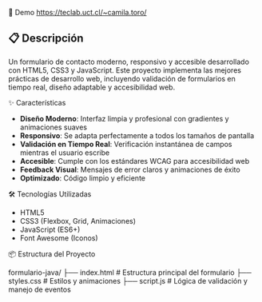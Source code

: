 
🚀 Demo
https://teclab.uct.cl/~camila.toro/

## 📋 Descripción
Un formulario de contacto moderno, responsivo y accesible desarrollado con HTML5, CSS3 y JavaScript. Este proyecto implementa las mejores prácticas de desarrollo web, incluyendo validación de formularios en tiempo real, diseño adaptable y accesibilidad web.

✨ Características
- **Diseño Moderno**: Interfaz limpia y profesional con gradientes y animaciones suaves
- **Responsivo**: Se adapta perfectamente a todos los tamaños de pantalla
- **Validación en Tiempo Real**: Verificación instantánea de campos mientras el usuario escribe
- **Accesible**: Cumple con los estándares WCAG para accesibilidad web
- **Feedback Visual**: Mensajes de error claros y animaciones de éxito
- **Optimizado**: Código limpio y eficiente

🛠️ Tecnologías Utilizadas
- HTML5
- CSS3 (Flexbox, Grid, Animaciones)
- JavaScript (ES6+)
- Font Awesome (Iconos)

📦 Estructura del Proyecto

formulario-java/
├── index.html          # Estructura principal del formulario
├── styles.css          # Estilos y animaciones
├── script.js           # Lógica de validación y manejo de eventos
